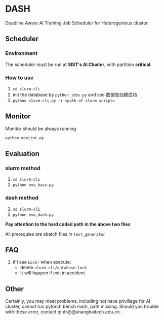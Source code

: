 # DASH
Deadline Aware AI Training Job Scheduler for Heterogenious cluster

## Scheduler

### Environment
The scheduler must be run at **SIST's AI Cluster**, with partition **critical**.

### How to use
1. `cd slurm-cli`
2. init the database by `python jobs.py` and see 数据库创建成功
3. `python slurm-cli.py -i <path of slurm script>`

## Monitor
Monitor should be always running

```bash
python monitor.py
```

## Evaluation
### slurm method
1. `cd slurm-cli`
2. `python eva_base.py`

### dash method
1. `cd slurm-cli`
2. `python eva_dash.py`

**Pay attention to the hard coded path in the above two files**

All prerequies are sbatch files in `test_generator`

## FAQ
1. if I see `Lock!` when execute:
    - delete `slurm-cli/database.lock`
    - It will happen if exit in accident

## Other
Certainly, you may meet problems, including not have priviliage for AI cluster, cannot run pytorch bench mark, path missing. Should you trouble with these error, contact qinfr@@shanghaitech.edu.cn.